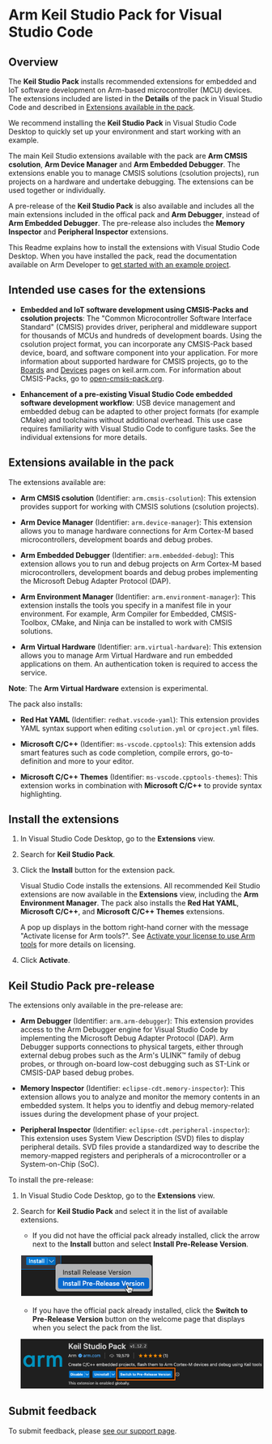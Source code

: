 # Arm Keil Studio Pack for Visual Studio Code

## Overview

The **Keil Studio Pack** installs recommended extensions for embedded and IoT software development on Arm-based microcontroller (MCU) devices. The extensions included are listed in the **Details** of the pack in Visual Studio Code and described in [Extensions available in the pack](#extensions-available-in-the-pack).

We recommend installing the **Keil Studio Pack** in Visual Studio Code Desktop to quickly set up your environment and start working with an example.

The main Keil Studio extensions available with the pack are **Arm CMSIS csolution**, **Arm Device Manager** and **Arm Embedded Debugger**. The extensions enable you to manage CMSIS solutions (csolution projects), run projects on a hardware and undertake debugging. The extensions can be used together or individually.

A pre-release of the **Keil Studio Pack** is also available and includes all the main extensions included in the offical pack and **Arm Debugger**, instead of **Arm Embedded Debugger**. The pre-release also includes the **Memory Inspector** and **Peripheral Inspector** extensions.

This Readme explains how to install the extensions with Visual Studio Code Desktop. When you have installed the pack, read the documentation available on Arm Developer to [get started with an example project](https://developer.arm.com/documentation/108029/latest/Get-started-with-an-example-project).

## Intended use cases for the extensions

- **Embedded and IoT software development using CMSIS-Packs and csolution projects**: The "Common Microcontroller Software Interface Standard" (CMSIS) provides driver, peripheral and middleware support for thousands of MCUs and hundreds of development boards. Using the csolution project format, you can incorporate any CMSIS-Pack based device, board, and software component into your application. For more information about supported hardware for CMSIS projects, go to the [Boards](https://www.keil.arm.com/boards/) and [Devices](https://www.keil.arm.com/devices/) pages on keil.arm.com. For information about CMSIS-Packs, go to [open-cmsis-pack.org](https://www.open-cmsis-pack.org/index.html).

- **Enhancement of a pre-existing Visual Studio Code embedded software development workflow**: USB device management and embedded debug can be adapted to other project formats (for example CMake) and toolchains without additional overhead. This use case requires familiarity with Visual Studio Code to configure tasks. See the individual extensions for more details.

## Extensions available in the pack

The extensions available are:

- **Arm CMSIS csolution** (Identifier: `arm.cmsis-csolution`): This extension provides support for working with CMSIS solutions (csolution projects).

- **Arm Device Manager** (Identifier: `arm.device-manager`): This extension allows you to manage hardware connections for Arm Cortex-M based microcontrollers, development boards and debug probes.

- **Arm Embedded Debugger** (Identifier: `arm.embedded-debug`): This extension allows you to run and debug projects on Arm Cortex-M based microcontrollers, development boards and debug probes implementing the Microsoft Debug Adapter Protocol (DAP).

- **Arm Environment Manager** (Identifier: `arm.environment-manager`): This extension installs the tools you specify in a manifest file in your environment. For example, Arm Compiler for Embedded, CMSIS-Toolbox, CMake, and Ninja can be installed to work with CMSIS solutions.

- **Arm Virtual Hardware** (Identifier: `arm.virtual-hardware`): This extension allows you to manage Arm Virtual Hardware and run embedded applications on them. An authentication token is required to access the service.

**Note**: The **Arm Virtual Hardware** extension is experimental.

The pack also installs:

- **Red Hat YAML** (Identifier: `redhat.vscode-yaml`): This extension provides YAML syntax support when editing `csolution.yml` or `cproject.yml` files.

- **Microsoft C/C++** (Identifier: `ms-vscode.cpptools`): This extension adds smart features such as code completion, compile errors, go-to-definition and more to your editor.

- **Microsoft C/C++ Themes** (Identifier: `ms-vscode.cpptools-themes`): This extension works in combination with **Microsoft C/C++** to provide syntax highlighting.

## Install the extensions

1. In Visual Studio Code Desktop, go to the **Extensions** view.

1. Search for **Keil Studio Pack**.

1. Click the **Install** button for the extension pack.

    Visual Studio Code installs the extensions.
    All recommended Keil Studio extensions are now available in the **Extensions** view, including the  **Arm Environment Manager**. The pack also installs the **Red Hat YAML**, **Microsoft C/C++**, and **Microsoft C/C++ Themes** extensions.

    A pop up displays in the bottom right-hand corner with the message "Activate license for Arm tools?". See [Activate your license to use Arm tools](https://developer.arm.com/documentation/108029/latest/Activate-your-license-to-use-Arm-tools) for more details on licensing.

1. Click **Activate**.

## Keil Studio Pack pre-release

The extensions only available in the pre-release are:

- **Arm Debugger** (Identifier: `arm.arm-debugger`): This extension provides access to the Arm Debugger engine for Visual Studio Code by implementing the Microsoft Debug Adapter Protocol (DAP). Arm Debugger supports connections to physical targets, either through external debug probes such as the Arm's ULINK™ family of debug probes, or through on-board low-cost debugging such as ST-Link or CMSIS-DAP based debug probes.

- **Memory Inspector** (Identifier: `eclipse-cdt.memory-inspector`): This extension allows you to analyze and monitor the memory contents in an embedded system. It helps you to identfiy and debug memory-related issues during the development phase of your project.

- **Peripheral Inspector** (Identifier: `eclipse-cdt.peripheral-inspector`): This extension uses System View Description (SVD)<!--Can we say CMSIS-SVD here?--> files to display peripheral details. SVD files <!--CMSIS-SVD?-->provide a standardized way to describe the memory-mapped registers and peripherals of a microcontroller or a System-on-Chip (SoC).

To install the pre-release:

1. In Visual Studio Code Desktop, go to the **Extensions** view.

1. Search for **Keil Studio Pack** and select it in the list of available extensions. 

    - If you did not have the official pack already installed, click the arrow next to the **Install** button and select **Install Pre-Release Version**.

    ![Install pre-release version](./docs/images/install-pre-release.png)

    - If you have the official pack already installed, click the **Switch to Pre-Release Version** button on the welcome page that displays when you select the pack from the list.

    ![Switch to pre-release version](./docs/images/install-pre-release-02.png)

## Submit feedback

To submit feedback, please [see our support page](https://www.keil.arm.com/support/#:~:text=Keil%20Studio%20for%20VS%20Code).
